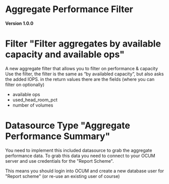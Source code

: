 # Aggregate Performance Filter

**Version 1.0.0**

# Filter "Filter aggregates by available capacity and available ops"

A new aggregate filter that allows you to filter on performance & capacity
Use the filter, the filter is the same as “by availabled capacity”, but also asks the added IOPS.
in the return values there are the fields (where you can filter on optionally)

- available ops
- used_head_room_pct
- number of volumes

# Datasource Type "Aggregate Performance Summary"

You need to implement this included datasource to grab the aggregate performance data.
To grab this data you need to connect to your OCUM server and use credentials for the "Report Scheme".

This means you should login into OCUM and create a new database user for "Report scheme" (or re-use an existing user of course)
